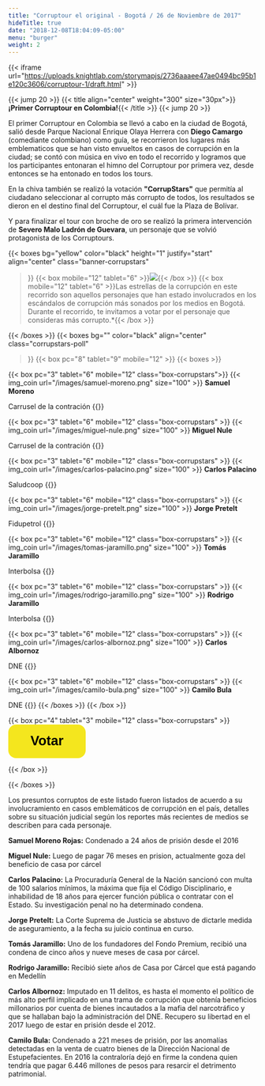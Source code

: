 ```yaml
---
title: "Corruptour el original - Bogotá / 26 de Noviembre de 2017"
hideTitle: true
date: "2018-12-08T18:04:09-05:00"
menu: "burger"
weight: 2
---
```

{{< iframe url="https://uploads.knightlab.com/storymapjs/2736aaaee47ae0494bc95b1e120c3606/corruptour-1/draft.html" >}}

{{< jump 20 >}}
{{< title align="center" weight="300" size="30px">}}**¡Primer Corruptour en Colombia!**{{< /title >}}
{{< jump 20 >}}

El primer Corruptour en Colombia se llevó a cabo en la ciudad de Bogotá, salió desde Parque Nacional Enrique Olaya Herrera con **Diego Camargo** (comediante colombiano) como guía, se recorrieron los lugares más emblematicos que se han visto envueltos en casos de corrupción en la ciudad; se contó con música en vivo en todo el recorrido y logramos que los participantes entonaran el himno del Corruptour por primera vez, desde entonces se ha entonado en todos los tours.

En la chiva también se realizó la votación **"CorrupStars"** que permitía al ciudadano seleccionar al corrupto más corrupto de todos, los resultados se dieron en el destino final del Corruptour, el cuál fue la Plaza de Bolívar.

Y para finalizar el tour con broche de oro se realizó la primera intervención de **Severo Malo Ladrón de Guevara**, un personaje que se volvió protagonista de los Corruptours.

{{< boxes
  bg="yellow"
  color="black"
  height="1"
  justify="start"
  align="center"
  class="banner-corrupstars"
  >}}
  {{< box mobile="12" tablet="6" >}}![](/images/corrupstar.png){{< /box >}}
  {{< box mobile="12" tablet="6" >}}Las estrellas de la corrupción en este recorrido son aquellos personajes que han estado involucrados en los escándalos de corrupción más sonados por los medios en Bogotá. Durante el recorrido, te invitamos a votar por el personaje que consideras más corrupto.*{{< /box >}}
  
{{< /boxes >}}
{{< boxes
  bg=""
  color="black"
  align="center"
  class="corrupstars-poll"
>}}
{{< box pc="8" tablet="9" mobile="12" >}}
{{< boxes >}}
<!-- samuel moreno -->
{{< box pc="3" tablet="6" mobile="12"
class="box-corrupstars">}}
{{< img_coin url="/images/samuel-moreno.png" size="100" >}}
**Samuel Moreno**

Carrusel de la contración
{{</box >}}
<!-- Miguel Nule -->
{{< box pc="3" tablet="6" mobile="12" 
class="box-corrupstars" >}}
{{< img_coin url="/images/miguel-nule.png" size="100" >}}
**Miguel Nule**

Carrusel de la contración
{{</box >}}
<!-- Carlos Palacino -->
{{< box pc="3" tablet="6" mobile="12" 
class="box-corrupstars" >}}
{{< img_coin url="/images/carlos-palacino.png" size="100" >}}
**Carlos Palacino**

Saludcoop
{{</box >}}
<!-- Jorge Pretelt -->
{{< box pc="3" tablet="6" mobile="12" 
class="box-corrupstars" >}}
{{< img_coin url="/images/jorge-pretelt.png" size="100" >}}
**Jorge Pretelt**

Fidupetrol
{{</box >}}
<!-- Tomás Jaramillo -->
{{< box pc="3" tablet="6" mobile="12"
class="box-corrupstars" >}}
{{< img_coin url="/images/tomas-jaramillo.png" size="100" >}}
**Tomás Jaramillo**

Interbolsa
{{</box >}}
<!-- Rodrigo Jaramillo -->
{{< box pc="3" tablet="6" mobile="12" 
class="box-corrupstars" >}}
{{< img_coin url="/images/rodrigo-jaramillo.png" size="100" >}}
**Rodrigo Jaramillo**

Interbolsa
{{</box >}}
<!-- Carlos Albornoz -->
{{< box pc="3" tablet="6" mobile="12"
class="box-corrupstars" >}}
{{< img_coin url="/images/carlos-albornoz.png" size="100" >}}
**Carlos Albornoz**

DNE
{{</box >}}
<!-- Camilo Bula -->
{{< box pc="3" tablet="6" mobile="12" 
class="box-corrupstars" >}}
{{< img_coin url="/images/camilo-bula.png" size="100" >}}
**Camilo Bula**

DNE
{{</box >}}
{{< /boxes >}}
{{< /box >}}
<!-- Botón de votar -->  
{{< box pc="4" tablet="3" mobile="12" class="box-corrupstars" >}}<a class='typeform-share button' href='https://randommonkey.typeform.com/to/VeZXjV' data-mode='popup' style='display:inline-block;text-decoration:none;background-color:#f4e61e;color:black;cursor:pointer;font-family:Helvetica,Arial,sans-serif;font-size:27px;line-height:67.5px;text-align:center;margin:0;height:67.5px;padding:0px 45px;border-radius:16px;max-width:100%;white-space:nowrap;overflow:hidden;text-overflow:ellipsis;font-weight:bold;-webkit-font-smoothing:antialiased;-moz-osx-font-smoothing:grayscale;' data-submit-close-delay='0' target='_blank'>Votar</a>
<script>
(function() { var qs,js,q,s,d=document, gi=d.getElementById, ce=d.createElement, gt=d.getElementsByTagName, id="typef_orm_share", b="https://embed.typeform.com/"; if(!gi.call(d,id)){ js=ce.call(d,"script"); js.id=id; js.src=b+"embed.js"; q=gt.call(d,"script")[0]; q.parentNode.insertBefore(js,q) } })()
</script> {{< /box >}}
{{< /boxes >}}

Los presuntos corruptos de este listado fueron listados de acuerdo a su involucramiento en casos emblemáticos de corrupción en el país, detalles sobre su situación judicial según los reportes más recientes de medios se describen para cada personaje.

**Samuel Moreno Rojas:** Condenado a 24 años de prisión desde el 2016

**Miguel Nule:** Luego de pagar 76 meses en prision, actualmente goza del beneficio de casa por cárcel

**Carlos Palacino:** La Procuraduría General de la Nación sancionó con multa de 100 salarios mínimos, la máxima que fija el Código Disciplinario, e inhabilidad de 18 años para ejercer función pública o contratar con el Estado. Su investigación penal no ha determinado condena.

**Jorge Pretelt:** La Corte Suprema de Justicia se abstuvo de dictarle medida de aseguramiento, a la fecha su juicio continua en curso.

**Tomás Jaramillo:** Uno de los fundadores del Fondo Premium, recibió una condena de cinco años y nueve meses de casa por cárcel.

**Rodrigo Jaramillo:** Recibió siete años de Casa por Cárcel que está pagando en Medellín

**Carlos Albornoz:** Imputado en 11 delitos, es hasta el momento el político de más alto perfil implicado en una trama de corrupción que obtenía beneficios millonarios por cuenta de bienes incautados a la mafia del narcotráfico y que se hallaban bajo la administración del DNE. Recupero su libertad en el 2017 luego de estar en prisión desde el 2012.

**Camilo Bula:** Condenado a 221 meses de prisión, por las anomalías detectadas en la venta de cuatro bienes de la Dirección Nacional de Estupefacientes. En 2016 la contraloría dejó en firme la condena quien tendría que pagar 6.446 millones de pesos para resarcir el detrimento patrimonial.